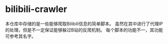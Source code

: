 # bilibili-crawler
本仓库中存储的是一些能够爬取Bilibili信息的简单脚本。
虽然在其中进行了代理IP的处理，但是不一定保证能够躲过B站的反爬机制。
每个脚本的功能不一，其功能可参考其名字。
